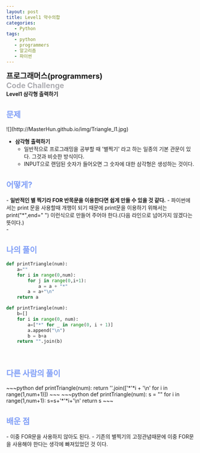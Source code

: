```yaml
---
layout: post
title: Level1 약수의합
categories:
   - Python
tags:
   - python
   - programmers
   - 알고리즘
   - 파이썬
---
```

<b style="font-size:20px" url="https://programmers.co.kr">프로그래머스(programmers)</b><br>
<b style="font-size:20px; color:#71717991;">Code Challenge </b><br>
<b>Level1 삼각형 출력하기</b>

<h2 style="color:#819FF7">문제</h2>
![](http://MasterHun.github.io/img/Triangle_l1.jpg)



- <b>삼각형 출력하기</b>
	- 일반적으로 프로그래밍을 공부할 때 '별찍기' 라고 하는 일종의 기본 관문이 있다. 그것과 비슷한 방식이다.
    - INPUT으로 랜덤된 숫자가 들어오면 그 숫자에 대한 삼각형은 생성하는 것이다.


<h2 style="color:#819FF7">어떻게?</h2>
- <b>일반적인 별 찍기라 FOR 반목문을 이용한다면 쉽게 만들 수 있을 것 같다.</b>
- 파이썬에서는 print 문을 사용할때 개행이 되기 때문에 print문을 이용하기 위해서는 print("*",end=" ") 이런식으로 만들어 주어야 한다.(다음 라인으로 넘어가지 않겠다는 뜻이다.)<br>
- 
<h2 style="color:#819FF7">나의 풀이</h2>

~~~python
def printTriangle(num):
    a=""
    for i in range(0,num):
        for j in range(0,i+1):
       	    a = a + "*"
        a = a+"\n"
    return a
~~~

~~~python
def printTriangle(num):
    b=[]
    for i in range(0, num):
        a=["*" for _ in range(0, i + 1)]
        a.append("\n")
        b = b+a
    return "".join(b)
~~~
<br>

<h2 style="color:#819FF7">다른 사람의 풀이</h2>
~~~python
def printTriangle(num):
    return ''.join(['*'*i + '\n' for i in range(1,num+1)])
~~~
~~~python
def printTriangle(num):
    s = ""
    for i in range(1,num+1):
        s=s+'*'*i+'\n'
    return s
~~~
<br>

<h2 style="color:#819FF7">배운 점</h2>
- 이중 FOR문을 사용하지 않아도 된다.
- 기존의 별찍기의 고정관념때문에 이중 FOR문을 사용해야 한다는 생각에 빠져있었던 것 이다.
